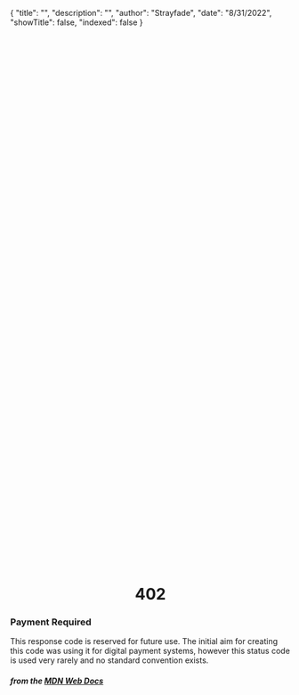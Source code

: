 {
"title": "",
"description": "",
"author": "Strayfade",
"date": "8/31/2022",
"showTitle": false,
"indexed": false
}

<p style="margin-right: auto; margin-left: auto; width: max-content; margin-top: 25vh; opacity: 0.5;"></p>
<h1 style="margin-right: auto; margin-left: auto; width: max-content; margin-top: 3px;">402</h1>

### Payment Required

This response code is reserved for future use. The initial aim for creating this code was using it for digital payment systems, however this status code is used very rarely and no standard convention exists.

#### _from the [MDN Web Docs](https://developer.mozilla.org/en-US/docs/Web/HTTP/Status)_
